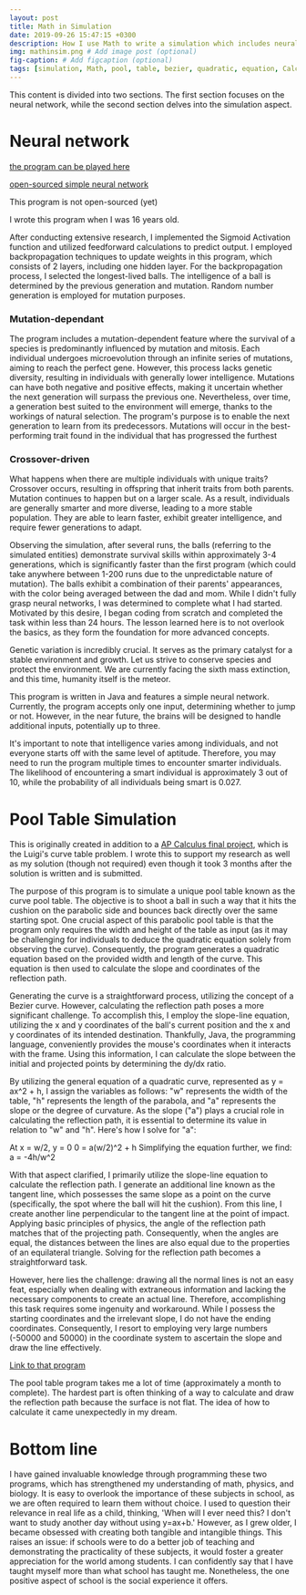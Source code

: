 ```yaml
---
layout: post
title: Math in Simulation
date: 2019-09-26 15:47:15 +0300
description: How I use Math to write a simulation which includes neural network and pool simulation. # Add post description (optional)
img: mathinsim.png # Add image post (optional)
fig-caption: # Add figcaption (optional)
tags: [simulation, Math, pool, table, bezier, quadratic, equation, Calculus, neural, network, microevolution, macroevolution]
---
```


This content is divided into two sections. The first section focuses on the neural network, while the second section delves into the simulation aspect.

# Neural network 

[the program can be played here](http://research.null0verflow.xyz/)

[open-sourced simple neural network](https://gist.github.com/frychicken/47e5d6e7b9630e1183f1565a4a86e648?fbclid=IwAR3zVUbxvbgzEzR4PQFs6bW9iQvbQ5hDygkRCl49yzE_KA9tRv8EAPNHiU0)

This program is not open-sourced (yet)

I wrote this program when I was 16 years old.

After conducting extensive research, I implemented the Sigmoid Activation function and utilized feedforward calculations to predict output. I employed backpropagation techniques to update weights in this program, which consists of 2 layers, including one hidden layer. For the backpropagation process, I selected the longest-lived balls. The intelligence of a ball is determined by the previous generation and mutation. Random number generation is employed for mutation purposes.

### Mutation-dependant

The program includes a mutation-dependent feature where the survival of a species is predominantly influenced by mutation and mitosis. Each individual undergoes microevolution through an infinite series of mutations, aiming to reach the perfect gene. However, this process lacks genetic diversity, resulting in individuals with generally lower intelligence. Mutations can have both negative and positive effects, making it uncertain whether the next generation will surpass the previous one. Nevertheless, over time, a generation best suited to the environment will emerge, thanks to the workings of natural selection. The program's purpose is to enable the next generation to learn from its predecessors. Mutations will occur in the best-performing trait found in the individual that has progressed the furthest

### Crossover-driven

What happens when there are multiple individuals with unique traits? Crossover occurs, resulting in offspring that inherit traits from both parents. Mutation continues to happen but on a larger scale. As a result, individuals are generally smarter and more diverse, leading to a more stable population. They are able to learn faster, exhibit greater intelligence, and require fewer generations to adapt.

Observing the simulation, after several runs, the balls (referring to the simulated entities) demonstrate survival skills within approximately 3-4 generations, which is significantly faster than the first program (which could take anywhere between 1-200 runs due to the unpredictable nature of mutation). The balls exhibit a combination of their parents' appearances, with the color being averaged between the dad and mom. While I didn't fully grasp neural networks, I was determined to complete what I had started. Motivated by this desire, I began coding from scratch and completed the task within less than 24 hours. The lesson learned here is to not overlook the basics, as they form the foundation for more advanced concepts.

Genetic variation is incredibly crucial. It serves as the primary catalyst for a stable environment and growth. Let us strive to conserve species and protect the environment. We are currently facing the sixth mass extinction, and this time, humanity itself is the meteor.

This program is written in Java and features a simple neural network. Currently, the program accepts only one input, determining whether to jump or not. However, in the near future, the brains will be designed to handle additional inputs, potentially up to three.

It's important to note that intelligence varies among individuals, and not everyone starts off with the same level of aptitude. Therefore, you may need to run the program multiple times to encounter smarter individuals. The likelihood of encountering a smart individual is approximately 3 out of 10, while the probability of all individuals being smart is 0.027.

# Pool Table Simulation

This is originally created in addition to a [AP Calculus final project](https://docs.google.com/document/d/1GnH2f1MJIVFp0ZecxBucmMfKm_xlQ4ZAMjXRa4WxazQ), which is the Luigi's curve table problem. I wrote this to support my research as well as my solution (though not required) even though it took 3 months after the solution is written and is submitted. 

The purpose of this program is to simulate a unique pool table known as the curve pool table. The objective is to shoot a ball in such a way that it hits the cushion on the parabolic side and bounces back directly over the same starting spot. One crucial aspect of this parabolic pool table is that the program only requires the width and height of the table as input (as it may be challenging for individuals to deduce the quadratic equation solely from observing the curve). Consequently, the program generates a quadratic equation based on the provided width and length of the curve. This equation is then used to calculate the slope and coordinates of the reflection path.

Generating the curve is a straightforward process, utilizing the concept of a Bezier curve. However, calculating the reflection path poses a more significant challenge. To accomplish this, I employ the slope-line equation, utilizing the x and y coordinates of the ball's current position and the x and y coordinates of its intended destination. Thankfully, Java, the programming language, conveniently provides the mouse's coordinates when it interacts with the frame. Using this information, I can calculate the slope between the initial and projected points by determining the dy/dx ratio.

By utilizing the general equation of a quadratic curve, represented as y = ax^2 + h, I assign the variables as follows: "w" represents the width of the table, "h" represents the length of the parabola, and "a" represents the slope or the degree of curvature. As the slope ("a") plays a crucial role in calculating the reflection path, it is essential to determine its value in relation to "w" and "h". Here's how I solve for "a":

At x = w/2, y = 0
0 = a(w/2)^2 + h
Simplifying the equation further, we find:
a = -4h/w^2

With that aspect clarified, I primarily utilize the slope-line equation to calculate the reflection path. I generate an additional line known as the tangent line, which possesses the same slope as a point on the curve (specifically, the spot where the ball will hit the cushion). From this line, I create another line perpendicular to the tangent line at the point of impact. Applying basic principles of physics, the angle of the reflection path matches that of the projecting path. Consequently, when the angles are equal, the distances between the lines are also equal due to the properties of an equilateral triangle. Solving for the reflection path becomes a straightforward task.

However, here lies the challenge: drawing all the normal lines is not an easy feat, especially when dealing with extraneous information and lacking the necessary components to create an actual line. Therefore, accomplishing this task requires some ingenuity and workaround. While I possess the starting coordinates and the irrelevant slope, I do not have the ending coordinates. Consequently, I resort to employing very large numbers (-50000 and 50000) in the coordinate system to ascertain the slope and draw the line effectively.

[Link to that program](https://null0verflow.xyz/oldindex.html)

The pool table program takes me a lot of time (approximately a month to complete). The hardest part is often thinking of a way to calculate and draw the reflection path because the surface is not flat. The idea of how to calculate it came unexpectedly in my dream. 

# Bottom line 

I have gained invaluable knowledge through programming these two programs, which has strengthened my understanding of math, physics, and biology. It is easy to overlook the importance of these subjects in school, as we are often required to learn them without choice. I used to question their relevance in real life as a child, thinking, 'When will I ever need this? I don't want to study another day without using y=ax+b.' However, as I grew older, I became obsessed with creating both tangible and intangible things. This raises an issue: if schools were to do a better job of teaching and demonstrating the practicality of these subjects, it would foster a greater appreciation for the world among students. I can confidently say that I have taught myself more than what school has taught me. Nonetheless, the one positive aspect of school is the social experience it offers.
